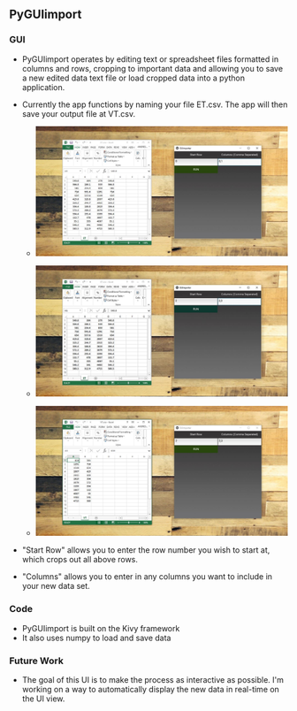 ## PyGUIimport

### GUI
 - PyGUIimport operates by editing text or spreadsheet files formatted in columns and rows, cropping to important data and allowing you to save a new edited data text file or load cropped data into a python application.
 - Currently the app functions by naming your file ET.csv. The app will then save your output file at VT.csv.

	- ![](https://raw.githubusercontent.com/aulloa/pyGUIimport/master/Before.JPG)

	- ![](https://raw.githubusercontent.com/aulloa/pyGUIimport/master/Click.JPG)

    - ![](https://raw.githubusercontent.com/aulloa/pyGUIimport/master/After.JPG)

 - "Start Row" allows you to enter the row number you wish to start at, which crops out all above rows.
 - "Columns" allows you to enter in any columns you want to include in your new data set.

### Code
 - PyGUIimport is built on the Kivy framework
 - It also uses numpy to load and save data

### Future Work
 - The goal of this UI is to make the process as interactive as possible. I'm working on a way to automatically display the new data in real-time on the UI view.